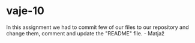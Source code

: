 # vaje-10

In this assignment we had to commit few of our files to our repository and change them, comment and update the "README" file. - Matjaž
